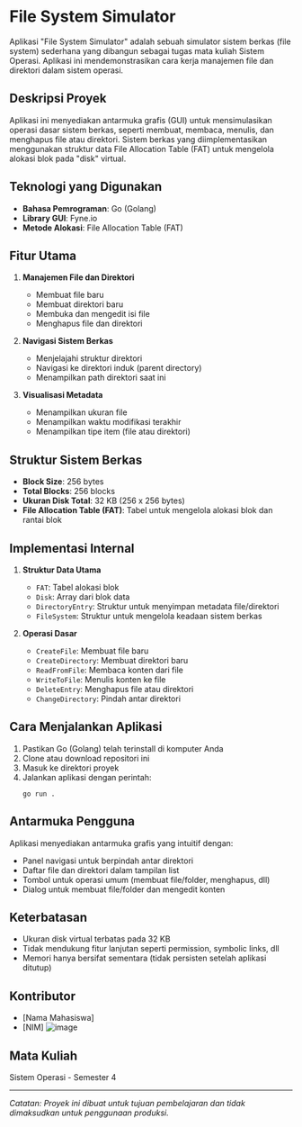 # File System Simulator

Aplikasi "File System Simulator" adalah sebuah simulator sistem berkas (file system) sederhana yang dibangun sebagai tugas mata kuliah Sistem Operasi. Aplikasi ini mendemonstrasikan cara kerja manajemen file dan direktori dalam sistem operasi.

## Deskripsi Proyek

Aplikasi ini menyediakan antarmuka grafis (GUI) untuk mensimulasikan operasi dasar sistem berkas, seperti membuat, membaca, menulis, dan menghapus file atau direktori. Sistem berkas yang diimplementasikan menggunakan struktur data File Allocation Table (FAT) untuk mengelola alokasi blok pada "disk" virtual.

## Teknologi yang Digunakan

- **Bahasa Pemrograman**: Go (Golang)
- **Library GUI**: Fyne.io
- **Metode Alokasi**: File Allocation Table (FAT)

## Fitur Utama

1. **Manajemen File dan Direktori**

   - Membuat file baru
   - Membuat direktori baru
   - Membuka dan mengedit isi file
   - Menghapus file dan direktori

2. **Navigasi Sistem Berkas**

   - Menjelajahi struktur direktori
   - Navigasi ke direktori induk (parent directory)
   - Menampilkan path direktori saat ini

3. **Visualisasi Metadata**
   - Menampilkan ukuran file
   - Menampilkan waktu modifikasi terakhir
   - Menampilkan tipe item (file atau direktori)

## Struktur Sistem Berkas

- **Block Size**: 256 bytes
- **Total Blocks**: 256 blocks
- **Ukuran Disk Total**: 32 KB (256 x 256 bytes)
- **File Allocation Table (FAT)**: Tabel untuk mengelola alokasi blok dan rantai blok

## Implementasi Internal

1. **Struktur Data Utama**

   - `FAT`: Tabel alokasi blok
   - `Disk`: Array dari blok data
   - `DirectoryEntry`: Struktur untuk menyimpan metadata file/direktori
   - `FileSystem`: Struktur untuk mengelola keadaan sistem berkas

2. **Operasi Dasar**
   - `CreateFile`: Membuat file baru
   - `CreateDirectory`: Membuat direktori baru
   - `ReadFromFile`: Membaca konten dari file
   - `WriteToFile`: Menulis konten ke file
   - `DeleteEntry`: Menghapus file atau direktori
   - `ChangeDirectory`: Pindah antar direktori

## Cara Menjalankan Aplikasi

1. Pastikan Go (Golang) telah terinstall di komputer Anda
2. Clone atau download repositori ini
3. Masuk ke direktori proyek
4. Jalankan aplikasi dengan perintah:
   ```
   go run .
   ```

## Antarmuka Pengguna

Aplikasi menyediakan antarmuka grafis yang intuitif dengan:

- Panel navigasi untuk berpindah antar direktori
- Daftar file dan direktori dalam tampilan list
- Tombol untuk operasi umum (membuat file/folder, menghapus, dll)
- Dialog untuk membuat file/folder dan mengedit konten

## Keterbatasan

- Ukuran disk virtual terbatas pada 32 KB
- Tidak mendukung fitur lanjutan seperti permission, symbolic links, dll
- Memori hanya bersifat sementara (tidak persisten setelah aplikasi ditutup)

## Kontributor

- [Nama Mahasiswa]
- [NIM]
![image](https://github.com/user-attachments/assets/d177dcdd-8f95-4d06-8ba9-d94d65ae35d8)


## Mata Kuliah

Sistem Operasi  - Semester 4

---

_Catatan: Proyek ini dibuat untuk tujuan pembelajaran dan tidak dimaksudkan untuk penggunaan produksi._
